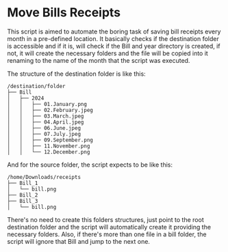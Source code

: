# Move Bills Receipts 

This script is aimed to automate the boring task of saving bill receipts every month in a pre-defined location. It basically checks if the destination folder is accessible and if it is, will check if the Bill and year directory is created, if not, it will create the necessary folders and the file will be copied into it renaming to the name of the month that the script was executed.

The structure of the destination folder is like this:

```
/destination/folder
├── Bill
│   ├── 2024
│   │   ├── 01.January.png
│   │   ├── 02.February.jpeg
│   │   ├── 03.March.jpeg
│   │   ├── 04.April.jpeg
│   │   ├── 06.June.jpeg
│   │   ├── 07.July.jpeg
│   │   ├── 09.September.png
│   │   ├── 11.November.png
│   │   └── 12.December.png
```
And for the source folder, the script expects to be like this:

```
/home/Downloads/receipts
├── Bill_1
│   └── bill.png
├── Bill_2
├── Bill_3
│   └── bill.png
```

There's no need to create this folders structures, just point to the root destination folder and the script will automatically create it providing the necessary folders. Also, if there's more than one file in a bill folder, the script will ignore that Bill and jump to the next one.
